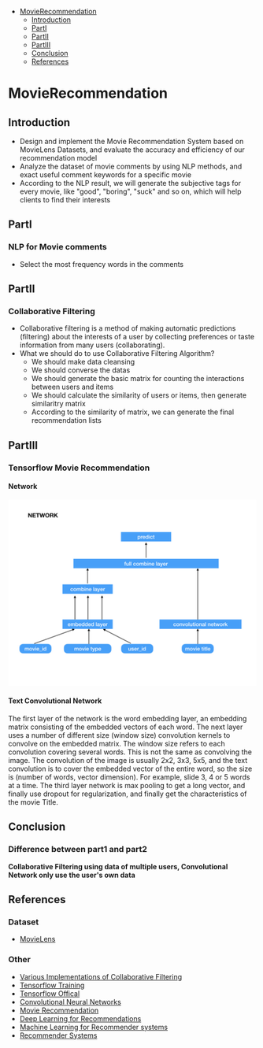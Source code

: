 <!-- GFM-TOC -->
* [MovieRecommendation](#MovieRecommendation)
    * [Introduction](##Introduction)
    * [PartI](##PartI)
    * [PartII](##PartII)
    * [PartIII](##PartIII)    
    * [Conclusion](##Conclusion)  
    * [References](##References)  
    
# MovieRecommendation
## Introduction
* Design and implement the Movie Recommendation System based on MovieLens Datasets, and evaluate the accuracy and efficiency of our recommendation model
* Analyze the dataset of movie comments by using NLP methods, and exact useful comment keywords for a specific movie
* According to the NLP result, we will generate the subjective tags for every movie, like "good", "boring", "suck" and so on, which will help clients to find their interests
## PartI
### NLP for Movie comments
* Select the most frequency words in the comments
## PartII
### Collaborative Filtering
* Collaborative filtering is a method of making automatic predictions (filtering) about the interests of a user by collecting preferences or taste information from many users (collaborating).
* What we should do to use Collaborative Filtering Algorithm?
  * We should make data cleansing
  * We should converse the datas
  * We should generate the basic matrix for counting the interactions between users and items
  * We should calculate the similarity of users or items, then generate similaritry matrix
  * According to the similarity of matrix, we can generate the final recommendation lists
## PartIII
### Tensorflow Movie Recommendation
#### Network
![picture](images/network.jpeg)
#### Text Convolutional Network
The first layer of the network is the word embedding layer, an embedding matrix consisting of the embedded vectors of each word. The next layer uses a number of different size (window size) convolution kernels to convolve on the embedded matrix. The window size refers to each convolution covering several words. This is not the same as convolving the image. The convolution of the image is usually 2x2, 3x3, 5x5, and the text convolution is to cover the embedded vector of the entire word, so the size is (number of words, vector dimension). For example, slide 3, 4 or 5 words at a time. The third layer network is max pooling to get a long vector, and finally use dropout for regularization, and finally get the characteristics of the movie Title.
## Conclusion
### Difference between part1 and part2
**Collaborative Filtering using data of multiple users, Convolutional Network only use the user's own data**
## References
### Dataset
* [MovieLens](https://grouplens.org/datasets/movielens/)
### Other
* [Various Implementations of Collaborative Filtering](https://towardsdatascience.com/various-implementations-of-collaborative-filtering-100385c6dfe0)
* [Tensorflow Training](http://wiki.jikexueyuan.com/project/tensorflow-zh/tutorials/mnist_tf.html)
* [Tensorflow Offical](https://www.tensorflow.org/guide/low_level_intro)
* [Convolutional Neural Networks](https://medium.com/machine-learning-world/convolutional-neural-networks-for-all-part-ii-b4cb41d424fd)
* [Movie Recommendation](https://github.com/topics/movie-recommendation)
* [Deep Learning for Recommendations](https://blog.csdn.net/jackmcgradylee/article/details/79129105)
* [Machine Learning for Recommender systems](https://medium.com/recombee-blog/machine-learning-for-recommender-systems-part-1-algorithms-evaluation-and-cold-start-6f696683d0ed)
* [Recommender Systems](http://www.ritchieng.com/machine-learning-recommender-systems/)
